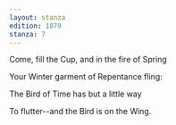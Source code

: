 ```yaml
---
layout: stanza
edition: 1879
stanza: 7
---
```


Come, fill the Cup, and in the fire of Spring

Your Winter garment of Repentance fling:

The Bird of Time has but a little way

To flutter--and the Bird is on the Wing.